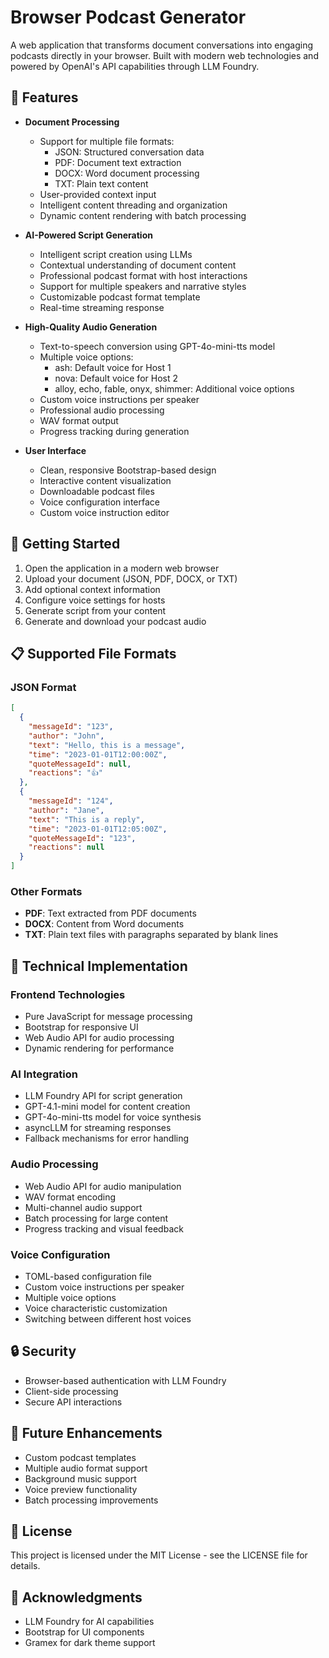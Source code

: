 # Browser Podcast Generator

A web application that transforms document conversations into engaging podcasts directly in your browser. Built with modern web technologies and powered by OpenAI's API capabilities through LLM Foundry.

## 🌟 Features

- **Document Processing**
  - Support for multiple file formats:
    - JSON: Structured conversation data
    - PDF: Document text extraction
    - DOCX: Word document processing
    - TXT: Plain text content
  - User-provided context input
  - Intelligent content threading and organization
  - Dynamic content rendering with batch processing

- **AI-Powered Script Generation**
  - Intelligent script creation using LLMs
  - Contextual understanding of document content
  - Professional podcast format with host interactions
  - Support for multiple speakers and narrative styles
  - Customizable podcast format template
  - Real-time streaming response

- **High-Quality Audio Generation**
  - Text-to-speech conversion using GPT-4o-mini-tts model
  - Multiple voice options:
    - ash: Default voice for Host 1
    - nova: Default voice for Host 2
    - alloy, echo, fable, onyx, shimmer: Additional voice options
  - Custom voice instructions per speaker
  - Professional audio processing
  - WAV format output
  - Progress tracking during generation

- **User Interface**
  - Clean, responsive Bootstrap-based design
  - Interactive content visualization
  - Downloadable podcast files
  - Voice configuration interface
  - Custom voice instruction editor

## 🚀 Getting Started

1. Open the application in a modern web browser
2. Upload your document (JSON, PDF, DOCX, or TXT)
3. Add optional context information
4. Configure voice settings for hosts
5. Generate script from your content
6. Generate and download your podcast audio

## 📋 Supported File Formats

### JSON Format
```json
[
  {
    "messageId": "123",
    "author": "John",
    "text": "Hello, this is a message",
    "time": "2023-01-01T12:00:00Z",
    "quoteMessageId": null,
    "reactions": "👍"
  },
  {
    "messageId": "124",
    "author": "Jane",
    "text": "This is a reply",
    "time": "2023-01-01T12:05:00Z",
    "quoteMessageId": "123",
    "reactions": null
  }
]
```

### Other Formats
- **PDF**: Text extracted from PDF documents
- **DOCX**: Content from Word documents
- **TXT**: Plain text files with paragraphs separated by blank lines

## 🔧 Technical Implementation

### Frontend Technologies
- Pure JavaScript for message processing
- Bootstrap for responsive UI
- Web Audio API for audio processing
- Dynamic rendering for performance

### AI Integration
- LLM Foundry API for script generation
- GPT-4.1-mini model for content creation
- GPT-4o-mini-tts model for voice synthesis
- asyncLLM for streaming responses
- Fallback mechanisms for error handling

### Audio Processing
- Web Audio API for audio manipulation
- WAV format encoding
- Multi-channel audio support
- Batch processing for large content
- Progress tracking and visual feedback

### Voice Configuration
- TOML-based configuration file
- Custom voice instructions per speaker
- Multiple voice options
- Voice characteristic customization
- Switching between different host voices

## 🔒 Security

- Browser-based authentication with LLM Foundry
- Client-side processing
- Secure API interactions

## 🎯 Future Enhancements

- Custom podcast templates
- Multiple audio format support
- Background music support
- Voice preview functionality
- Batch processing improvements

## 📄 License

This project is licensed under the MIT License - see the LICENSE file for details.

## 🙏 Acknowledgments

- LLM Foundry for AI capabilities
- Bootstrap for UI components
- Gramex for dark theme support

